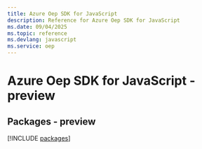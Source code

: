 ```yaml
---
title: Azure Oep SDK for JavaScript
description: Reference for Azure Oep SDK for JavaScript
ms.date: 09/04/2025
ms.topic: reference
ms.devlang: javascript
ms.service: oep
---
```

# Azure Oep SDK for JavaScript - preview
## Packages - preview
[!INCLUDE [packages](oep-index.md)]